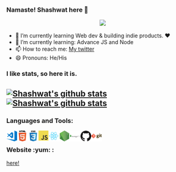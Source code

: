 ### Namaste! Shashwat here 🙏
<p align="center">
  <img src="https://komarev.com/ghpvc/?username=zippytyro&color=blueviolet&style=flat">
</p>

- 🔭 I’m currently learning Web dev & building indie products. ♥️
- 🌱 I’m currently learning: Advance JS and Node
- 📫 How to reach me: [My twitter](https://twitter.com/zippytyro)
- 😄 Pronouns: He/His

### I like stats, so here it is.
[![Shashwat's github stats](https://github-readme-stats.vercel.app/api?username=zippytyro&theme=midnight-purple&show_icons=true)](https://github.com/zippytyro?tab=repositories)
[![Shashwat's github stats](https://github-readme-stats.vercel.app/api/top-langs/?username=zippytyro&layout=compact)](https://github.com/zippytyro?tab=repositories)
------------------------------------------------

### Languages and Tools:

<img align="left" alt="Visual Studio Code" width="28px" src="https://raw.githubusercontent.com/github/explore/80688e429a7d4ef2fca1e82350fe8e3517d3494d/topics/visual-studio-code/visual-studio-code.png" />
<img align="left" alt="HTML5" width="28px" src="https://raw.githubusercontent.com/github/explore/80688e429a7d4ef2fca1e82350fe8e3517d3494d/topics/html/html.png" />
<img align="left" alt="CSS3" width="28px" src="https://raw.githubusercontent.com/github/explore/80688e429a7d4ef2fca1e82350fe8e3517d3494d/topics/css/css.png" />
<img align="left" alt="JavaScript" width="26px" src="https://raw.githubusercontent.com/github/explore/80688e429a7d4ef2fca1e82350fe8e3517d3494d/topics/javascript/javascript.png" />
<img align="left" alt="React" width="28px" src="https://raw.githubusercontent.com/github/explore/80688e429a7d4ef2fca1e82350fe8e3517d3494d/topics/react/react.png" />
<img align="left" alt="Node.js" width="28px" src="https://raw.githubusercontent.com/github/explore/80688e429a7d4ef2fca1e82350fe8e3517d3494d/topics/nodejs/nodejs.png" />
<img align="left" alt="MongoDB" width="28px" src="https://raw.githubusercontent.com/github/explore/80688e429a7d4ef2fca1e82350fe8e3517d3494d/topics/mongodb/mongodb.png" />
<img align="left" alt="GitHub" width="28px" src="https://raw.githubusercontent.com/github/explore/78df643247d429f6cc873026c0622819ad797942/topics/github/github.png" />
<img align="left" alt="Git" width="28px" src="https://raw.githubusercontent.com/github/explore/80688e429a7d4ef2fca1e82350fe8e3517d3494d/topics/git/git.png" />
<br>
<h3>Website :yum: :</h3>
<a href="https://zippytyro.github.io/">here!</a>
